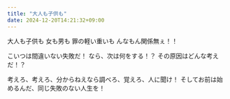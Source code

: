 ```yaml
---
title: "大人も子供も"
date: 2024-12-20T14:21:32+09:00
---
```

大人も子供も
女も男も
罪の軽い重いも
んなもん関係無ぇ！！

こいつは間違いない失敗だ！
なら、次は何をする！？
その原因はどんな考えだ！？

考えろ、考えろ、分からねえなら調べろ、覚えろ、人に聞け！
そしてお前は始めるんだ、同じ失敗のない人生を！
